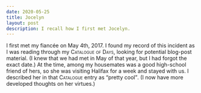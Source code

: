 ```yaml
---
date: 2020-05-25
title: Jocelyn
layout: post
description: I recall how I first met Jocelyn.
---
```


I first met my fiancée on <time datetime="2017-05-04">May 4th,
2017</time>.<!-- FOLD --> I found my record of this incident as I was reading through
my <span class="smallcaps">Catalogue of Days</span>, looking for potential blog-post material. (I knew
that we had met in May of that year, but I had forgot the exact date.)
At the time, among my housemates was a good high-school friend of hers,
so she was visiting Halifax for a week and stayed with us. I described her in
that <span class="smallcaps">Catalogue</span> entry as <q>pretty cool</q>. (I now have more developed thoughts on
her virtues.)
